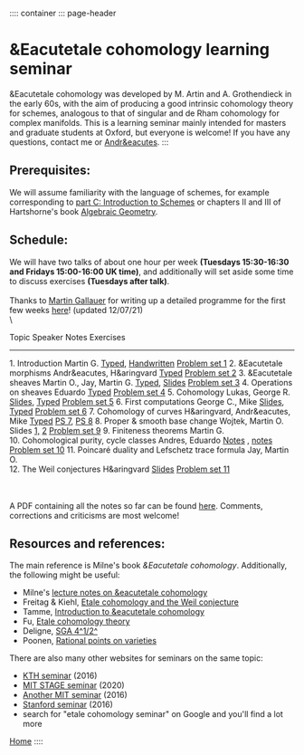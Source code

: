 :::: container
::: page-header
# &Eacutetale cohomology learning seminar

&Eacutetale cohomology was developed by M. Artin and A. Grothendieck in
the early 60s, with the aim of producing a good intrinsic cohomology
theory for schemes, analogous to that of singular and de Rham cohomology
for complex manifolds. This is a learning seminar mainly intended for
masters and graduate students at Oxford, but everyone is welcome! If you
have any questions, contact me or
[Andr&eacutes](https://www.maths.ox.ac.uk/people/andres.ibaneznunez).
:::

## Prerequisites:

We will assume familiarity with the language of schemes, for example
corresponding to [part C: Introduction to
Schemes](https://courses.maths.ox.ac.uk/node/49300) or chapters II and
III of Hartshorne\'s book [Algebraic
Geometry](https://www.springer.com/gp/book/9780387902449).

## Schedule:

We will have two talks of about one hour per week **(Tuesdays
15:30-16:30 and Fridays 15:00-16:00 UK time)**, and additionally will
set aside some time to discuss exercises **(Tuesdays after talk)**.\
\
Thanks to [Martin Gallauer](https://people.maths.ox.ac.uk/gallauer/) for
writing up a detailed programme for the first few weeks
[here](programme/TT21-etale-program.pdf)! (updated 12/07/21)\
\

  Topic                                               Speaker                           Notes                                                                               Exercises
  --------------------------------------------------- --------------------------------- ----------------------------------------------------------------------------------- ----------------------------------------------
  1\. Introduction                                    Martin G.                         [Typed](Intro_notes.pdf), [Handwritten](Martins%20Weil%20conjectures%20notes.pdf)   [Problem set 1](ex_sheet1.pdf)
  2\. &Eacutetale morphisms                           Andr&eacutes, H&aringvard         [Typed](Morphisms_notes.pdf)                                                        [Problem set 2](ex_sheet2.pdf)
  3\. &Eacutetale sheaves                             Martin O., Jay, Martin G.         [Typed](Sites_notes.pdf), [Slides](martins_slides.pdf)                              [Problem set 3](ex_sheet3.pdf)
  4\. Operations on sheaves                           Eduardo                           [Typed](Sites_notes2.pdf)                                                           [Problem set 4](ex_sheet4.pdf)
  5\. Cohomology                                      Lukas, George R.                  [Slides](Lukas_slides.pdf), [Typed](cohom.pdf)                                      [Problem set 5](ex_sheet5.pdf)
  6\. First computations                              George C., Mike                   [Slides](Mikes_slides.pdf), [Typed](compu.pdf)                                      [Problem set 6](ex_sheet6.pdf)
  7\. Cohomology of curves                            H&aringvard, Andr&eacutes, Mike   [Typed](curves.pdf)                                                                 [PS 7](ex_sheet7.pdf), [PS 8](ex_sheet8.pdf)
  8\. Proper & smooth base change                     Wojtek, Martin O.                 Slides [1,](Wojtek_slides1.pdf) [2](Wojtek_slides2.pdf)                             [Problem set 9](ex_sheet9.pdf)
  9\. Finiteness theorems                             Martin G.                                                                                                             
  10\. Cohomological purity, cycle classes            Andres, Eduardo                   [Notes](Andres_notes.pdf) , [notes](Eduardo_notes.pdf)                              [Problem set 10](ex_sheet10.pdf)
  11\. Poincaré duality and Lefschetz trace formula   Jay, Martin O.                                                                                                        
  12\. The Weil conjectures                           H&aringvard                       [Slides](Weil.pdf)                                                                  [Problem set 11](ex_sheet11.pdf)

\
\
A PDF containing all the notes so far can be found [here](main.pdf).
Comments, corrections and criticisms are most welcome!

## Resources and references:

The main reference is Milne\'s book *&Eacutetale cohomology*.
Additionally, the following might be useful:

-   Milne\'s [lecture notes on &eacutetale
    cohomology](https://www.jmilne.org/math/CourseNotes/LEC.pdf)
-   Freitag & Kiehl, [Etale cohomology and the Weil
    conjecture](https://www.springer.com/gp/book/9783662025437)
-   Tamme, [Introduction to &eacutetale
    cohomology](https://www.springer.com/gp/book/9783540571162)
-   Fu, [Etale cohomology
    theory](https://www.worldscientific.com/worldscibooks/10.1142/9569)
-   Deligne, [SGA 4^1/2^](https://publications.ias.edu/node/378)
-   Poonen, [Rational points on
    varieties](http://math.mit.edu/~poonen//papers/Qpoints.pdf)

There are also many other websites for seminars on the same topic:

-   [KTH seminar](https://people.kth.se/~dary/etale-cohomology/) (2016)
-   [MIT STAGE seminar](https://math.mit.edu/nt/old/stage_f20.html)
    (2020)
-   [Another MIT seminar](https://math.mit.edu/~sidnv/etale) (2016)
-   [Stanford
    seminar](http://virtualmath1.stanford.edu/~conrad/Weil2seminar/)
    (2016)
-   search for \"etale cohomology seminar\" on Google and you\'ll find a
    lot more

[Home](../index.html)
::::
